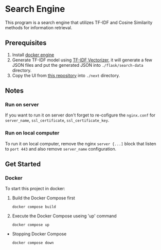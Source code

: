 # Search Engine
This program is a search engine that utilizes TF-IDF and Cosine Similarity methods for information retrieval.

## Prerequisites
1. Install [docker engine](https://docs.docker.com/engine/install/)
2. Generate TF-IDF model using [TF-IDF Vectorizer](https://github.com/glennprays/tf-idf-vectorizer), it will generate a few JSON files and put the generated JSON into `./flask/search-data` directory.
3. Copy the UI from [this repository](https://github.com/glennprays/search-engine-ui) into `./next` directory.

## Notes
### Run on server
If you want to run it on server don't forget to re-cofigure the `nginx.conf` for `server_name`, `ssl_certificate`, `ssl_certificate_key`.
### Run on local computer
To run it on local computer, remove the nginx `server {...]` block that listen to `port 443` and also remove `server_name` configuration.

## Get Started
### Docker
To start this project in docker:
1. Build the Docker Compose first
   ```
   docker compose build
   ```
2. Execute the Docker Compose useing 'up' command
   ```
   docker compose up
   ```
- Stopping Docker Compose
  ```
  docker compose down
  ```
